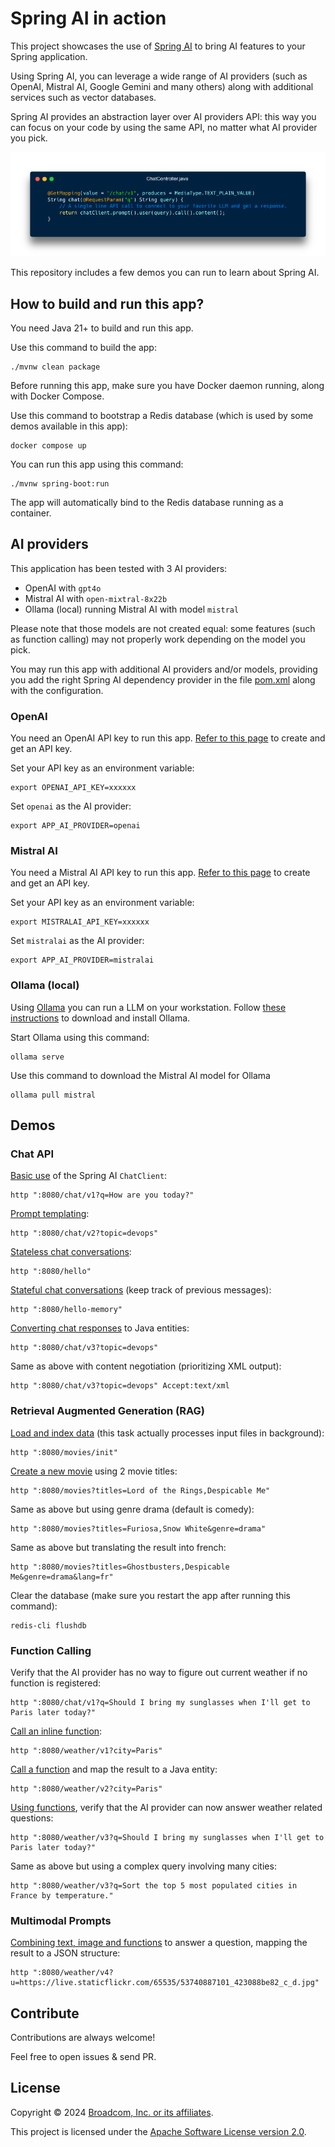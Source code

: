 # Spring AI in action

This project showcases the use of [Spring AI](https://spring.io/projects/spring-ai)
to bring AI features to your Spring application.

Using Spring AI, you can leverage a wide range of AI providers
(such as OpenAI, Mistral AI, Google Gemini and many others) along with additional services
such as vector databases.

Spring AI provides an abstraction layer over AI providers API: this way you can focus
on your code by using the same API, no matter what AI provider you pick.

![Screenshot of an application using Spring AI ChatModel API ](chat.png)

This repository includes a few demos you can run to learn about Spring AI.

## How to build and run this app?

You need Java 21+ to build and run this app. 

Use this command to build the app:

```shell
./mvnw clean package
```

Before running this app, make sure you have Docker daemon running,
along with Docker Compose.

Use this command to bootstrap a Redis database
(which is used by some demos available in this app):

```shell
docker compose up
```

You can run this app using this command:

```shell
./mvnw spring-boot:run
```

The app will automatically bind to the Redis database running as a container.

## AI providers

This application has been tested with 3 AI providers:

- OpenAI with `gpt4o`
- Mistral AI with `open-mixtral-8x22b`
- Ollama (local) running Mistral AI with model `mistral`

Please note that those models are not created equal: some features (such as function calling)
may not properly work depending on the model you pick.

You may run this app with additional AI providers and/or models, providing you add the right
Spring AI dependency provider in the file [pom.xml](pom.xml) along with the configuration.

### OpenAI

You need an OpenAI API key to run this app.
[Refer to this page](https://help.openai.com/en/articles/4936850-where-do-i-find-my-openai-api-key)
to create and get an API key.

Set your API key as an environment variable:

```shell
export OPENAI_API_KEY=xxxxxx
```

Set `openai` as the AI provider:

```shell
export APP_AI_PROVIDER=openai
```

### Mistral AI

You need a Mistral AI API key to run this app.
[Refer to this page](https://console.mistral.ai/api-keys/)
to create and get an API key.

Set your API key as an environment variable:

```shell
export MISTRALAI_API_KEY=xxxxxx
```

Set `mistralai` as the AI provider:

```shell
export APP_AI_PROVIDER=mistralai
```

### Ollama (local)

Using [Ollama](https://www.ollama.com/) you can run a LLM on your workstation.
Follow [these instructions](https://www.ollama.com/download) to download and install Ollama.

Start Ollama using this command:

```shell
ollama serve
```

Use this command to download the Mistral AI model for Ollama

```shell
ollama pull mistral
```

## Demos

### Chat API

[Basic use](src/main/java/com/broadcom/tanzu/demos/springai101/chat/ChatV1Controller.java)
of the Spring AI `ChatClient`:

```shell
http ":8080/chat/v1?q=How are you today?"
```

[Prompt templating](src/main/java/com/broadcom/tanzu/demos/springai101/chat/ChatV2Controller.java):

```shell
http ":8080/chat/v2?topic=devops"
```

[Stateless chat conversations](src/main/java/com/broadcom/tanzu/demos/springai101/hello/HelloController.java):

```shell
http ":8080/hello"
```

[Stateful chat conversations](src/main/java/com/broadcom/tanzu/demos/springai101/hello/HelloController.java)
(keep track of previous messages):

```shell
http ":8080/hello-memory"
```

[Converting chat responses](src/main/java/com/broadcom/tanzu/demos/springai101/chat/ChatV3Controller.java)
to Java entities:

```shell
http ":8080/chat/v3?topic=devops"
```

Same as above with content negotiation (prioritizing XML output):

```shell
http ":8080/chat/v3?topic=devops" Accept:text/xml
```

### Retrieval Augmented Generation (RAG)

[Load and index data](src/main/java/com/broadcom/tanzu/demos/springai101/movies/MovieDatasetLoader.java)
(this task actually processes input files in background):

```shell
http ":8080/movies/init"
```

[Create a new movie](src/main/java/com/broadcom/tanzu/demos/springai101/movies/MoviesController.java)
using 2 movie titles:

```shell
http ":8080/movies?titles=Lord of the Rings,Despicable Me"
```

Same as above but using genre drama (default is comedy):

```shell
http ":8080/movies?titles=Furiosa,Snow White&genre=drama"
```

Same as above but translating the result into french:

```shell
http ":8080/movies?titles=Ghostbusters,Despicable Me&genre=drama&lang=fr"
```

Clear the database (make sure you restart the app after running this command):

```shell
redis-cli flushdb
```

### Function Calling

Verify that the AI provider has no way to figure out current weather
if no function is registered:

```shell
http ":8080/chat/v1?q=Should I bring my sunglasses when I'll get to Paris later today?"
```

[Call an inline function](src/main/java/com/broadcom/tanzu/demos/springai101/weather/WeatherV1Controller.java):

```shell
http ":8080/weather/v1?city=Paris"
```

[Call a function](src/main/java/com/broadcom/tanzu/demos/springai101/weather/WeatherV2Controller.java)
and map the result to a Java entity:

```shell
http ":8080/weather/v2?city=Paris"
```

[Using functions](src/main/java/com/broadcom/tanzu/demos/springai101/weather/WeatherV3Controller.java),
verify that the AI provider can now answer weather related questions:

```shell
http ":8080/weather/v3?q=Should I bring my sunglasses when I'll get to Paris later today?"
```

Same as above but using a complex query involving many cities:

```shell
http ":8080/weather/v3?q=Sort the top 5 most populated cities in France by temperature."
```

### Multimodal Prompts

[Combining text, image and functions](src/main/java/com/broadcom/tanzu/demos/springai101/weather/WeatherV4Controller.java)
to answer a question, mapping the result to a JSON structure:

```shell
http ":8080/weather/v4?u=https://live.staticflickr.com/65535/53740887101_423088be82_c_d.jpg"
```

## Contribute

Contributions are always welcome!

Feel free to open issues & send PR.

## License

Copyright &copy; 2024 [Broadcom, Inc. or its affiliates](https://vmware.com).

This project is licensed under the [Apache Software License version 2.0](https://www.apache.org/licenses/LICENSE-2.0).
